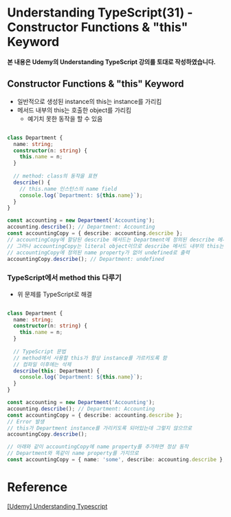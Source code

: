 # Understanding TypeScript(31) - Constructor Functions & "this" Keyword

**본 내용은 Udemy의 Understanding TypeScript 강의를 토대로 작성하였습니다.**



## Constructor Functions & "this" Keyword

* 일반적으로 생성된 instance의 this는 instance를 가리킴
* 메서드 내부의 this는 호출한 object를 가리킴
  * 예기치 못한 동작을 할 수 있음

```TypeScript

class Department {
  name: string;
  constructor(n: string) {
    this.name = n;
  }
  
  // method: class의 동작을 표현
  describe() {
    // this.name 인스턴스의 name field
    console.log(`Department: ${this.name}`);
  }
}

const accounting = new Department('Accounting');
accounting.describe(); // Department: Accounting
const accountingCopy = { describe: accounting.describe };
// accountingCopy에 할당된 describe 메서드는 Department에 정의된 describe 메서드와 동일한 로직을 실행
// 그러나 accountingCopy는 literal object이므로 describe 메서드 내부의 this는 accountingCopy를 가리킴
// accountingCopy에 정의된 name property가 없어 undefined로 출력
accountingCopy.describe(); // Department: undefined
```



### TypeScript에서 method this 다루기

* 위 문제를 TypeScript로 해결

```TypeScript

class Department {
  name: string;
  constructor(n: string) {
    this.name = n;
  }
  
  // TypeScript 문법
  // method에서 사용할 this가 항상 instance를 가르키도록 함
  // 컴파일 이후에는 삭제
  describe(this: Department) {
    console.log(`Department: ${this.name}`);
  }
}

const accounting = new Department('Accounting');
accounting.describe(); // Department: Accounting
const accountingCopy = { describe: accounting.describe };
// Error 발생
// this가 Department instance를 가리키도록 되어있는데 그렇지 않으므로
accountingCopy.describe();

// 아래와 같이 accountingCopy에 name property를 추가하면 정상 동작
// Department와 똑같이 name property를 가지므로
const accountingCopy = { name: 'some', describe: accounting.describe };
```



# Reference

[[Udemy] Understanding Typescript](https://www.udemy.com/course/understanding-typescript/)

